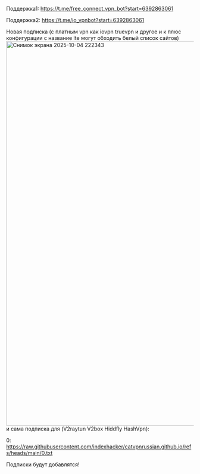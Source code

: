 Поддержка1: https://t.me/free_connect_vpn_bot?start=6392863061

Поддержка2: https://t.me/io_vpnbot?start=6392863061

Новая подписка (с платным vpn как iovpn truevpn и другое и к плюс конфигурации с название lte могут обходить белый список сайтов) 
<img width="1919" height="1033" alt="Снимок экрана 2025-10-04 222343" src="https://github.com/user-attachments/assets/6834c61a-ff21-4bbd-a574-3a9f52af5050" />
и сама подписка для (V2raytun V2box Hiddfly HashVpn):

0:       https://raw.githubusercontent.com/indexhacker/catvpnrussian.github.io/refs/heads/main/0.txt

 Подписки будут добавлятся!
